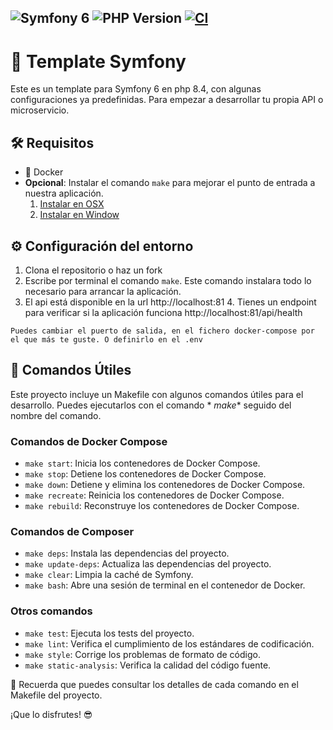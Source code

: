 ![Symfony 6](https://img.shields.io/badge/Symfony-7.2-blueviolet)
![PHP Version](https://img.shields.io/badge/php-8.4-blue.svg)
[![CI](https://github.com/sefhirot69/template-symfony/actions/workflows/build.yml/badge.svg)](https://github.com/sefhirot69/template-symfony/actions/workflows/build.yml)
--------------------------------------

# 🚀 Template Symfony

Este es un template para Symfony 6 en php 8.4, con algunas configuraciones ya predefinidas. Para empezar a desarrollar tu propia
API o microservicio.

## 🛠️ Requisitos

- 🐳 Docker
- __Opcional__: Instalar el comando `make` para mejorar el punto de entrada a nuestra aplicación.
    1. [Instalar en OSX](https://formulae.brew.sh/formula/make)
    2. [Instalar en Window](https://parzibyte.me/blog/2020/12/30/instalar-make-windows/#Descargar_make)

## ⚙️ Configuración del entorno

1. Clona el repositorio o haz un fork
2. Escribe por terminal el comando `make`. Este comando instalara todo lo necesario para arrancar la aplicación.
3. El api está disponible en la url http://localhost:81
   4. Tienes un endpoint para verificar si la aplicación funciona http://localhost:81/api/health

```Puedes cambiar el puerto de salida, en el fichero docker-compose por el que más te guste. O definirlo en el .env```

## 🚀 Comandos Útiles

Este proyecto incluye un Makefile con algunos comandos útiles para el desarrollo. Puedes ejecutarlos con el comando *
*make** seguido del nombre del comando.

### Comandos de Docker Compose

* `make start`: Inicia los contenedores de Docker Compose.
* `make stop`: Detiene los contenedores de Docker Compose.
* `make down`: Detiene y elimina los contenedores de Docker Compose.
* `make recreate`: Reinicia los contenedores de Docker Compose.
* `make rebuild`: Reconstruye los contenedores de Docker Compose.

### Comandos de Composer

* `make deps`: Instala las dependencias del proyecto.
* `make update-deps`: Actualiza las dependencias del proyecto.
* `make clear`: Limpia la caché de Symfony.
* `make bash`: Abre una sesión de terminal en el contenedor de Docker.

### Otros comandos

* `make test`: Ejecuta los tests del proyecto.
* `make lint`: Verifica el cumplimiento de los estándares de codificación.
* `make style`: Corrige los problemas de formato de código.
* `make static-analysis`: Verifica la calidad del código fuente.


📝 Recuerda que puedes consultar los detalles de cada comando en el Makefile del proyecto.

¡Que lo disfrutes! 😎